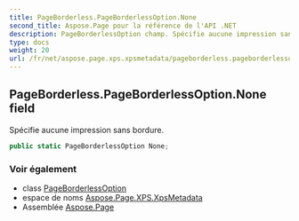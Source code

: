 ```yaml
---
title: PageBorderless.PageBorderlessOption.None
second_title: Aspose.Page pour la référence de l'API .NET
description: PageBorderlessOption champ. Spécifie aucune impression sans bordure.
type: docs
weight: 20
url: /fr/net/aspose.page.xps.xpsmetadata/pageborderless.pageborderlessoption/none/
---
```

## PageBorderless.PageBorderlessOption.None field

Spécifie aucune impression sans bordure.

```csharp
public static PageBorderlessOption None;
```

### Voir également

* class [PageBorderlessOption](../)
* espace de noms [Aspose.Page.XPS.XpsMetadata](../../pageborderless.pageborderlessoption/)
* Assemblée [Aspose.Page](../../../)


